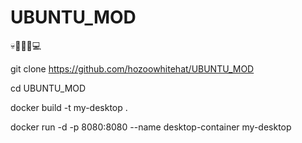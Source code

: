 # UBUNTU_MOD
💀🫴🏻📱💻

git clone https://github.com/hozoowhitehat/UBUNTU_MOD

cd UBUNTU_MOD

docker build -t my-desktop .

docker run -d -p 8080:8080 --name desktop-container my-desktop
